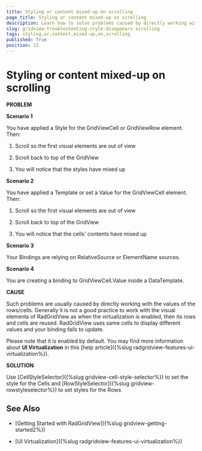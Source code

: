 ```yaml
---
title: Styling or content mixed-up on scrolling
page_title: Styling or content mixed-up on scrolling
description: Learn how to solve problems caused by directly working with the values of the rows or cells within RadGridView - Telerik's WPF DataGrid.
slug: gridview-troubleshooting-style-disappears-scrolling
tags: styling,or,content,mixed-up,on,scrolling
published: True
position: 13
---
```


# Styling or content mixed-up on scrolling

__PROBLEM__

__Scenario 1__

You have applied a Style for the GridViewCell or GridViewRow element. Then: 

1. Scroll so the first visual elements are out of view

2. Scroll back to top of the GridView

3. You will notice that the styles have mixed up

__Scenario 2__

You have applied a Template or set a Value for the GridViewCell element. Then: 

1. Scroll so the first visual elements are out of view

2. Scroll back to top of the GridView

3. You will notice that the cells' contents have mixed up

__Scenario 3__

Your Bindings are relying on RelativeSource or ElementName sources. 
        
__Scenario 4__

You are creating a binding to GridViewCell.Value inside a DataTemplate.
        
__CAUSE__

Such problems are usually caused by directly working with the values of the rows/cells. Generally it is not a good practice to work with the visual elements of RadGridView as when the virtualization is enabled, then its rows and cells are reused. RadGridView uses same cells to display different values and your binding fails to update.
        
Please note that it is enabled by default. You may find more information about __UI Virtualization__ in this [help article]({%slug radgridview-features-ui-virtualization%}).
        
__SOLUTION__

Use [CellStyleSelector]({%slug gridview-cell-style-selector%}) to set the style for the Cells and [RowStyleSelector]({%slug gridview-rowstyleselector%}) to set styles for the Rows

## See Also

 * [Getting Started with RadGridView]({%slug gridview-getting-started2%})
 
 * [UI Virtualization]({%slug radgridview-features-ui-virtualization%})
